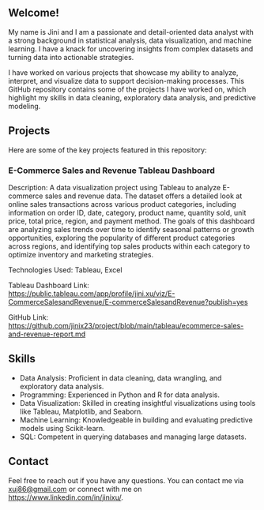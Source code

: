 ## Welcome!

My name is Jini and I am a passionate and detail-oriented data analyst with a strong background in statistical analysis, data visualization, and machine learning. I have a knack for uncovering insights from complex datasets and turning data into actionable strategies.

I have worked on various projects that showcase my ability to analyze, interpret, and visualize data to support decision-making processes. This GitHub repository contains some of the projects I have worked on, which highlight my skills in data cleaning, exploratory data analysis, and predictive modeling.

## Projects
Here are some of the key projects featured in this repository:

### E-Commerce Sales and Revenue Tableau Dashboard

Description: A data visualization project using Tableau to analyze E-commerce sales and revenue data. The dataset offers a detailed look at online sales transactions across various product categories, including information on order ID, date, category, product name, quantity sold, unit price, total price, region, and payment method. The goals of this dashboard are analyzing sales trends over time to identify seasonal patterns or growth opportunities, exploring the popularity of different product categories across regions, and identifying top sales products within each category to optimize inventory and marketing strategies.

Technologies Used: Tableau, Excel

Tableau Dashboard Link: https://public.tableau.com/app/profile/jini.xu/viz/E-CommerceSalesandRevenue/E-commerceSalesandRevenue?publish=yes

GitHub Link: https://github.com/jinix23/project/blob/main/tableau/ecommerce-sales-and-revenue-report.md


## Skills
- Data Analysis: Proficient in data cleaning, data wrangling, and exploratory data analysis.
- Programming: Experienced in Python and R for data analysis.
- Data Visualization: Skilled in creating insightful visualizations using tools like Tableau, Matplotlib, and Seaborn.
- Machine Learning: Knowledgeable in building and evaluating predictive models using Scikit-learn.
- SQL: Competent in querying databases and managing large datasets.

## Contact
Feel free to reach out if you have any questions. You can contact me via xuj86@gmail.com or connect with me on https://www.linkedin.com/in/jinixu/.

